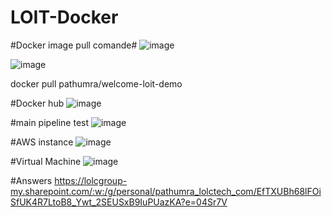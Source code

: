 # LOIT-Docker 

#Docker image pull comande#
![image](https://github.com/Saliya-LOIT2023-Pathum-New/development-team/assets/96324718/46fa5818-edf0-4322-bf90-00b621e687cc)

![image](https://github.com/Saliya-LOIT2023-Pathum-New/development-team/assets/96324718/5f830a7d-3957-4fb6-a962-a96536ac5fad)

docker pull pathumra/welcome-loit-demo

#Docker hub
![image](https://github.com/Saliya-LOIT2023-Pathum-New/development-team/assets/96324718/ff7e4c3a-5bc5-4543-a0cb-f2ce4ab5b295)

#main pipeline test
![image](https://github.com/Saliya-LOIT2023-Pathum-New/development-team/assets/96324718/4ab931c2-d4c1-46b4-82b7-ff3b1ae7b7e1)

#AWS  instance
![image](https://github.com/Saliya-LOIT2023-Pathum-New/development-team/assets/96324718/79381896-9e8d-4830-b6eb-5dadc5af03af)



#Virtual Machine
![image](https://github.com/Saliya-LOIT2023-Pathum-New/development-team/assets/96324718/11dcfc2c-89f0-432f-96a0-54c3f2321acb)

#Answers
https://lolcgroup-my.sharepoint.com/:w:/g/personal/pathumra_lolctech_com/EfTXUBh68lFOiSfUK4R7LtoB8_Ywt_2SEUSxB9IuPUazKA?e=04Sr7V





